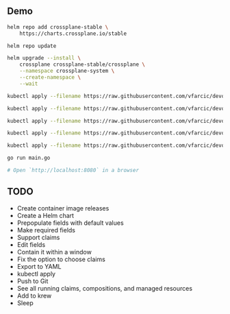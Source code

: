 ## Demo

```bash
helm repo add crossplane-stable \
    https://charts.crossplane.io/stable

helm repo update

helm upgrade --install \
    crossplane crossplane-stable/crossplane \
    --namespace crossplane-system \
    --create-namespace \
    --wait

kubectl apply --filename https://raw.githubusercontent.com/vfarcic/devops-toolkit-crossplane/master/crossplane-config/config-app.yaml

kubectl apply --filename https://raw.githubusercontent.com/vfarcic/devops-toolkit-crossplane/master/crossplane-config/config-gitops.yaml

kubectl apply --filename https://raw.githubusercontent.com/vfarcic/devops-toolkit-crossplane/master/crossplane-config/config-k8s.yaml

kubectl apply --filename https://raw.githubusercontent.com/vfarcic/devops-toolkit-crossplane/master/crossplane-config/config-monitoring.yaml

kubectl apply --filename https://raw.githubusercontent.com/vfarcic/devops-toolkit-crossplane/master/crossplane-config/config-sql.yaml

go run main.go

# Open `http://localhost:8080` in a browser
```

## TODO

* Create container image releases
* Create a Helm chart
* Prepopulate fields with default values
* Make required fields
* Support claims
* Edit fields
* Contain it within a window
* Fix the option to choose claims
* Export to YAML
* kubectl apply
* Push to Git
* See all running claims, compositions, and managed resources
* Add to krew
* Sleep